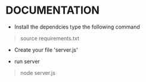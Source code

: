 # DOCUMENTATION

- Install the dependcies type the following command
> source requirements.txt

- Create your file 'server.js'

- run server
> node server.js
